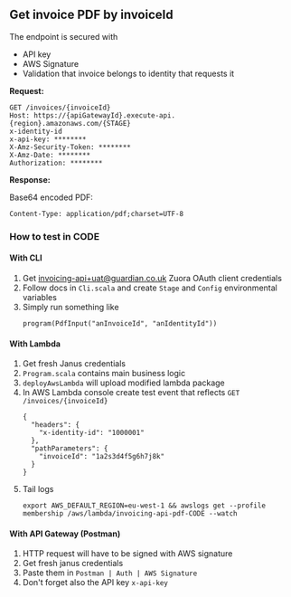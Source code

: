 ## Get invoice PDF by invoiceId

The endpoint is secured with 
- API key
- AWS Signature
- Validation that invoice belongs to identity that requests it 

**Request:**

```
GET /invoices/{invoiceId}
Host: https://{apiGatewayId}.execute-api.{region}.amazonaws.com/{STAGE}
x-identity-id
x-api-key: ********
X-Amz-Security-Token: ******** 
X-Amz-Date: ********
Authorization: ******** 
```

**Response:**

Base64 encoded PDF:

```
Content-Type: application/pdf;charset=UTF-8
```

### How to test in CODE

#### With CLI 

1. Get invoicing-api+uat@guardian.co.uk Zuora OAuth client credentials
1. Follow docs in `Cli.scala` and create `Stage` and `Config` environmental variables
1. Simply run something like
    ```
    program(PdfInput("anInvoiceId", "anIdentityId"))
    ```

#### With Lambda

1. Get fresh Janus credentials
1. `Program.scala` contains main business logic 
1. `deployAwsLambda` will upload modified lambda package
1. In AWS Lambda console create test event that reflects `GET /invoices/{invoiceId}`
    ```
    {
      "headers": {
        "x-identity-id": "1000001"
      },
      "pathParameters": {
        "invoiceId": "1a2s3d4f5g6h7j8k"
      }
    }
    ```
1. Tail logs 
    ```
    export AWS_DEFAULT_REGION=eu-west-1 && awslogs get --profile membership /aws/lambda/invoicing-api-pdf-CODE --watch
    ```
   
#### With API Gateway (Postman)

1. HTTP request will have to be signed with AWS signature
1. Get fresh janus credentials
1. Paste them in `Postman | Auth | AWS Signature`
1. Don't forget also the API key `x-api-key`
